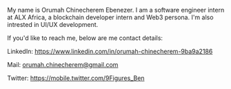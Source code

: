 My name is Orumah Chinecherem Ebenezer.
I am a software engineer intern at ALX Africa, a blockchain developer intern and Web3 persona.
I'm also intrested in UI/UX development.

If you'd like to reach me, below are me contact details:

LinkedIn: https://www.linkedin.com/in/orumah-chinecherem-9ba9a2186

Mail: orumah.chinecherem@gmail.com

Twitter: https://mobile.twitter.com/9Figures_Ben 

